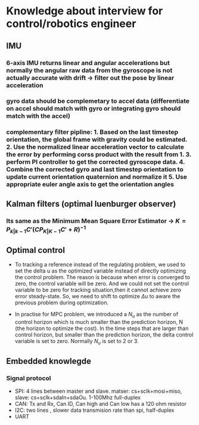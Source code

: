 # Knowledge about interview for control/robotics engineer

## IMU

### 6-axis IMU returns linear and angular accelerations but normally the angular raw data from the gyroscope is not actually accurate with drift -> filter out the pose by linear acceleration 

### gyro data should be complemetary to accel data (differentiate on accel should match with gyro or integrating gyro should match with the accel)

### complementary filter pipline: 1. Based on the last timestep orientation, the global frame with gravity could be estimated. 2. Use the normalized linear acceleration vector to calculate the error by performing corss product with the result from 1. 3. perform PI controller to get the corrected gyroscope data. 4. Combine the corrected gyro and last timestep orientation to update current orientation quaternion and normalize it 5. Use appropriate euler angle axis to get the orientation angles 

## Kalman filters (optimal luenburger observer)
### Its same as the Minimum Mean Square Error Estimator -> $K = P_{k|k-1}C'(CP_{K|K-1}C'+R)^{-1}$


## Optimal control
- To tracking a reference instead of the regulating problem, we used to set the delta u as the optimized variable instead of directly optimizing the control problem. The reason is because when error is converged to zero, the control variable will be zero. And we could not set the control variable to be zero for tracking situation,then it cannot achieve zero error steady-state. So, we need to shift to optimize $\Delta{u}$ to aware the previous problem during optimization.

- In practise for MPC problem, we introduced a $N_u$ as the number of control horizon which is much smaller than the prediction horizon, N (the horizon to optimize the cost). In the time steps that are larger than control horizon, but smaller than the prediction horizon, the delta control variable is set to zero. Normally $N_u$ is set to 2 or 3.


## Embedded knowlegde
### Signal protocol
- SPI: 4 lines between master and slave. matser: cs+sclk+mosi+miso, slave: cs+sclk+sdaIn+sdaOu. 1-100Mhz full-duplex
- CAN: Tx and Rx, Can ID, Can high and Can low has a 120 ohm resistor
- I2C: two lines , slower data transmision rate than spi, half-duplex
- UART